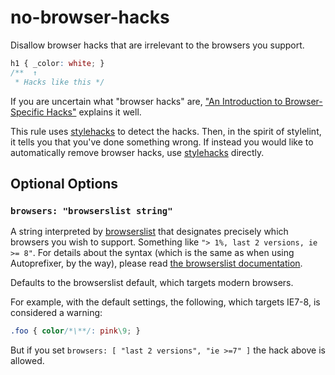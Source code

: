 # no-browser-hacks

Disallow browser hacks that are irrelevant to the browsers you support.

```css
h1 { _color: white; }
/**  ↑                 
 * Hacks like this */
```

If you are uncertain what "browser hacks" are, ["An Introduction to Browser-Specific Hacks"](http://www.sitepoint.com/browser-specific-css-hacks/) explains it well.

This rule uses [stylehacks](https://github.com/ben-eb/stylehacks) to detect the hacks. Then, in the spirit of stylelint, it tells you that you've done something wrong. If instead you would like to automatically remove browser hacks, use [stylehacks](https://github.com/ben-eb/stylehacks) directly.

## Optional Options

### `browsers: "browserslist string"`

A string interpreted by [browserslist](https://github.com/ai/browserslist) that designates precisely which browsers you wish to support. Something like `"> 1%, last 2 versions, ie >= 8"`. For details about the syntax (which is the same as when using Autoprefixer, by the way), please read [the browserslist documentation](https://github.com/ai/browserslist).

Defaults to the browserslist default, which targets modern browsers.

For example, with the default settings, the following, which targets IE7-8, is considered a warning:

```css
.foo { color/*\**/: pink\9; }
```

But if you set `browsers: [ "last 2 versions", "ie >=7" ]` the hack above is allowed.
